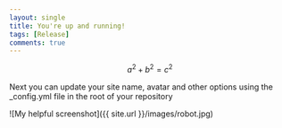 ```yaml
---
layout: single
title: You're up and running!
tags: [Release]
comments: true
---
```


$$a^2 + b^2 = c^2$$

Next you can update your site name, avatar and other options using the _config.yml file in the root of your repository

![My helpful screenshot]({{ site.url }}/images/robot.jpg)
